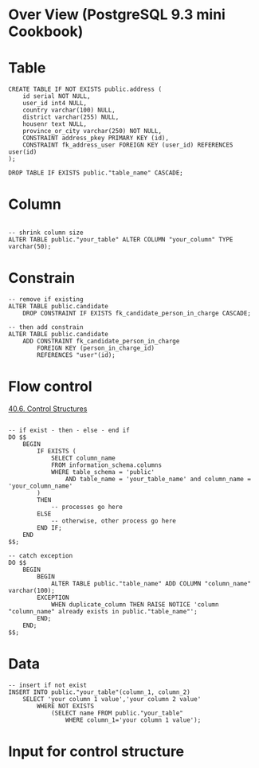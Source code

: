 # Over View (PostgreSQL 9.3 mini Cookbook)

# Table

```postgresql
CREATE TABLE IF NOT EXISTS public.address (
	id serial NOT NULL,
    user_id int4 NULL,
	country varchar(100) NULL,
	district varchar(255) NULL,
	housenr text NULL,
	province_or_city varchar(250) NOT NULL,
	CONSTRAINT address_pkey PRIMARY KEY (id),
    CONSTRAINT fk_address_user FOREIGN KEY (user_id) REFERENCES user(id)
);
```

```postgresql
DROP TABLE IF EXISTS public."table_name" CASCADE;
```

# Column

```postgresql

-- shrink column size
ALTER TABLE public."your_table" ALTER COLUMN "your_column" TYPE varchar(50);

```

# Constrain

```postgresql
-- remove if existing
ALTER TABLE public.candidate 
    DROP CONSTRAINT IF EXISTS fk_candidate_person_in_charge CASCADE;

-- then add constrain
ALTER TABLE public.candidate 
    ADD CONSTRAINT fk_candidate_person_in_charge 
        FOREIGN KEY (person_in_charge_id) 
        REFERENCES "user"(id);
```

# Flow control
[40.6. Control Structures](https://www.postgresql.org/docs/9.3/plpgsql-control-structures.html)
```postgresql

-- if exist - then - else - end if
DO $$
	BEGIN
    	IF EXISTS ( 
    		SELECT column_name
			FROM information_schema.columns
			WHERE table_schema = 'public'
			    AND table_name = 'your_table_name' and column_name = 'your_column_name'
        )
    	THEN
        	-- processes go here
		ELSE
			-- otherwise, other process go here
    	END IF;
	END
$$; 

-- catch exception
DO $$
    BEGIN
        BEGIN
            ALTER TABLE public."table_name" ADD COLUMN "column_name" varchar(100);
        EXCEPTION
            WHEN duplicate_column THEN RAISE NOTICE 'column "column_name" already exists in public."table_name"';
        END;
    END;
$$;

```

# Data
```postgresql
-- insert if not exist
INSERT INTO public."your_table"(column_1, column_2) 
    SELECT 'your column 1 value','your column 2 value'
        WHERE NOT EXISTS 
            (SELECT name FROM public."your_table" 
                WHERE column_1='your column 1 value');
```

# Input for control structure
